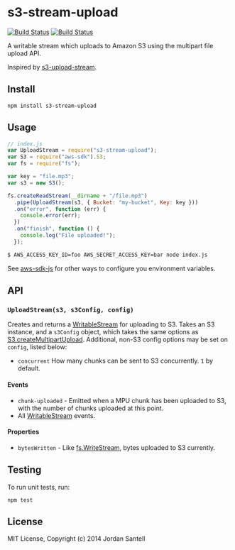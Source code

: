 # s3-stream-upload

[![Build Status](http://img.shields.io/travis/jsantell/s3-stream-upload.svg?style=flat-square)](https://travis-ci.org/jsantell/s3-stream-upload)
[![Build Status](http://img.shields.io/npm/v/s3-stream-upload.svg?style=flat-square)](https://www.npmjs.org/package/s3-stream-upload)

A writable stream which uploads to Amazon S3 using the multipart file upload API.

Inspired by [s3-upload-stream](https://github.com/nathanpeck/s3-upload-stream).

## Install

```
npm install s3-stream-upload
```

## Usage

```javascript
// index.js
var UploadStream = require("s3-stream-upload");
var S3 = require("aws-sdk").S3;
var fs = require("fs");

var key = "file.mp3";
var s3 = new S3();

fs.createReadStream(__dirname + "/file.mp3")
  .pipe(UploadStream(s3, { Bucket: "my-bucket", Key: key }))
  .on("error", function (err) {
    console.error(err);
  })
  .on("finish", function () {
    console.log("File uploaded!");
  });
```
```sh
$ AWS_ACCESS_KEY_ID=foo AWS_SECRET_ACCESS_KEY=bar node index.js
```
See [aws-sdk-js](https://github.com/aws/aws-sdk-js) for other ways to configure you environment variables.

## API

### `UploadStream(s3, s3Config, config)`


Creates and returns a [WritableStream](http://nodejs.org/api/stream.html#stream_class_stream_writable) for uploading to S3. Takes an S3 instance, and a `s3Config` object, which takes the same options as [S3.createMultipartUpload](http://docs.aws.amazon.com/AWSJavaScriptSDK/latest/AWS/S3.html#createMultipartUpload-property). Additional, non-S3 config options may be set on `config`, listed below:

  * `concurrent` How many chunks can be sent to S3 concurrently. `1` by default.


#### Events

* `chunk-uploaded` - Emitted when a MPU chunk has been uploaded to S3, with the number of chunks uploaded at this point.
* All [WritableStream](http://nodejs.org/api/stream.html#stream_class_stream_writable) events.

#### Properties

* `bytesWritten` - Like [fs.WriteStream](http://nodejs.org/api/fs.html#fs_class_fs_writestream), bytes uploaded to S3 currently.


## Testing

To run unit tests, run:

```
npm test
```


## License

MIT License, Copyright (c) 2014 Jordan Santell

